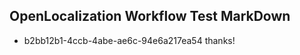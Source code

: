 ## OpenLocalization Workflow Test MarkDown
* b2bb12b1-4ccb-4abe-ae6c-94e6a217ea54 thanks!

<!--HONumber=Jul16_HO2-->


